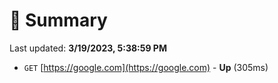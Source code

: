 # 📖 Summary
Last updated: **3/19/2023, 5:38:59 PM**

- `GET` [https://google.com](https://google.com) - **Up** (305ms)
